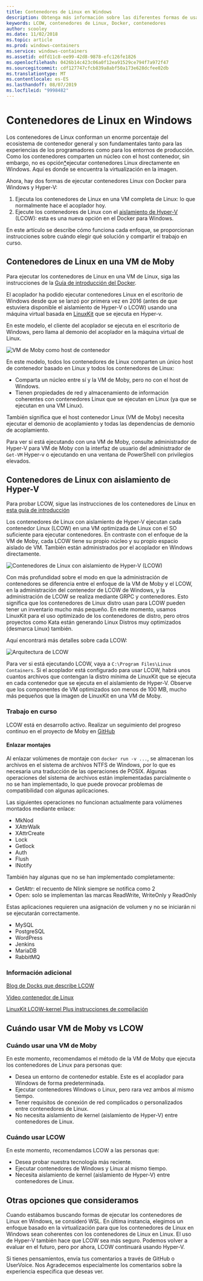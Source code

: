 ```yaml
---
title: Contenedores de Linux en Windows
description: Obtenga más información sobre las diferentes formas de usar Hyper-V para ejecutar los contenedores de Linux en Windows como si estuvieran nativos.
keywords: LCOW, contenedores de Linux, Docker, contenedores
author: scooley
ms.date: 11/02/2018
ms.topic: article
ms.prod: windows-containers
ms.service: windows-containers
ms.assetid: edfd11c8-ee99-42d8-9878-efc126fe1826
ms.openlocfilehash: 0426b14c423c06a0f12ea91529ce794f7a972f47
ms.sourcegitcommit: cdf127747cfcb839a8abf50a173e628dcfee02db
ms.translationtype: MT
ms.contentlocale: es-ES
ms.lasthandoff: 08/07/2019
ms.locfileid: "9998482"
---
```

# <a name="linux-containers-on-windows"></a>Contenedores de Linux en Windows

Los contenedores de Linux conforman un enorme porcentaje del ecosistema de contenedor general y son fundamentales tanto para las experiencias de los programadores como para los entornos de producción.  Como los contenedores comparten un núcleo con el host contenedor, sin embargo, no es opción[*](linux-containers.md#other-options-we-considered)ejecutar contenedores Linux directamente en Windows.  Aquí es donde se encuentra la virtualización en la imagen.

Ahora, hay dos formas de ejecutar contenedores Linux con Docker para Windows y Hyper-V:

1. Ejecuta los contenedores de Linux en una VM completa de Linux: lo que normalmente hace el acoplador hoy.
1. Ejecute los contenedores de Linux con el [aislamiento de Hyper-V](../manage-containers/hyperv-container.md) (LCOW): esta es una nueva opción en el Docker para Windows.

En este artículo se describe cómo funciona cada enfoque, se proporcionan instrucciones sobre cuándo elegir qué solución y compartir el trabajo en curso.

## <a name="linux-containers-in-a-moby-vm"></a>Contenedores de Linux en una VM de Moby

Para ejecutar los contenedores de Linux en una VM de Linux, siga las instrucciones de la [Guía de introducción del Docker](https://docs.docker.com/docker-for-windows/).

El acoplador ha podido ejecutar contenedores Linux en el escritorio de Windows desde que se lanzó por primera vez en 2016 (antes de que estuviera disponible el aislamiento de Hyper-V o LCOW) usando una máquina virtual basada en [LinuxKit](https://github.com/linuxkit/linuxkit) que se ejecuta en Hyper-v.

En este modelo, el cliente del acoplador se ejecuta en el escritorio de Windows, pero llama al demonio del acoplador en la máquina virtual de Linux.

![VM de Moby como host de contenedor](media/MobyVM.png)

En este modelo, todos los contenedores de Linux comparten un único host de contenedor basado en Linux y todos los contenedores de Linux:

* Comparta un núcleo entre sí y la VM de Moby, pero no con el host de Windows.
* Tienen propiedades de red y almacenamiento de información coherentes con contenedores Linux que se ejecutan en Linux (ya que se ejecutan en una VM Linux).

También significa que el host contenedor Linux (VM de Moby) necesita ejecutar el demonio de acoplamiento y todas las dependencias de demonio de acoplamiento.

Para ver si está ejecutando con una VM de Moby, consulte administrador de Hyper-V para VM de Moby con la interfaz de usuario del administrador de `Get-VM` Hyper-v o ejecutando en una ventana de PowerShell con privilegios elevados.

## <a name="linux-containers-with-hyper-v-isolation"></a>Contenedores de Linux con aislamiento de Hyper-V

Para probar LCOW, sigue las instrucciones de los contenedores de Linux en [esta guía de introducción](../quick-start/quick-start-windows-10.md)

Los contenedores de Linux con aislamiento de Hyper-V ejecutan cada contenedor Linux (LCOW) en una VM optimizada de Linux con el SO suficiente para ejecutar contenedores.  En contraste con el enfoque de la VM de Moby, cada LCOW tiene su propio núcleo y su propio espacio aislado de VM.  También están administrados por el acoplador en Windows directamente.

![Contenedores de Linux con aislamiento de Hyper-V (LCOW)](media/lcow-approach.png)

Con más profundidad sobre el modo en que la administración de contenedores se diferencia entre el enfoque de la VM de Moby y el LCOW, en la administración del contenedor de LCOW de Windows, y la administración de LCOW se realiza mediante GRPC y contenedores.  Esto significa que los contenedores de Linux distro usan para LCOW pueden tener un inventario mucho más pequeño.  En este momento, usamos LinuxKit para el uso optimizado de los contenedores de distro, pero otros proyectos como Kata están generando Linux Distros muy optimizados (desmarca Linux) también.

Aquí encontrará más detalles sobre cada LCOW:

![Arquitectura de LCOW](media/lcow.png)

Para ver si está ejecutando LCOW, vaya a `C:\Program Files\Linux Containers`. Si el acoplador está configurado para usar LCOW, habrá unos cuantos archivos que contengan la distro mínima de LinuxKit que se ejecuta en cada contenedor que se ejecuta en el aislamiento de Hyper-V.  Observe que los componentes de VM optimizados son menos de 100 MB, mucho más pequeños que la imagen de LinuxKit en una VM de Moby.

### <a name="work-in-progress"></a>Trabajo en curso

LCOW está en desarrollo activo. Realizar un seguimiento del progreso continuo en el proyecto de Moby en [GitHub](https://github.com/moby/moby/issues/33850)

#### <a name="bind-mounts"></a>Enlazar montajes

Al enlazar volúmenes de montaje con `docker run -v ...`, se almacenan los archivos en el sistema de archivos NTFS de Windows, por lo que es necesaria una traducción de las operaciones de POSIX. Algunas operaciones del sistema de archivos están implementadas parcialmente o no se han implementado, lo que puede provocar problemas de compatibilidad con algunas aplicaciones.

Las siguientes operaciones no funcionan actualmente para volúmenes montados mediante enlace:

* MkNod
* XAttrWalk
* XAttrCreate
* Lock
* Getlock
* Auth
* Flush
* INotify

También hay algunas que no se han implementado completamente:

* GetAttr: el recuento de Nlink siempre se notifica como 2
* Open: solo se implementan las marcas ReadWrite, WriteOnly y ReadOnly

Estas aplicaciones requieren una asignación de volumen y no se iniciarán ni se ejecutarán correctamente.

* MySQL
* PostgreSQL
* WordPress
* Jenkins
* MariaDB
* RabbitMQ

### <a name="extra-information"></a>Información adicional

[Blog de Docks que describe LCOW](https://blog.docker.com/2017/11/docker-for-windows-17-11/)

[Video contenedor de Linux](https://sec.ch9.ms/ch9/1e5a/08ff93f2-987e-4f8d-8036-2570dcac1e5a/LinuxContainer.mp4)

[LinuxKit LCOW-kernel Plus instrucciones de compilación](https://github.com/linuxkit/lcow)

## <a name="when-to-use-moby-vm-vs-lcow"></a>Cuándo usar VM de Moby vs LCOW

### <a name="when-to-use-moby-vm"></a>Cuándo usar una VM de Moby

En este momento, recomendamos el método de la VM de Moby que ejecuta los contenedores de Linux para personas que:

- Desea un entorno de contenedor estable.  Este es el acoplador para Windows de forma predeterminada.
- Ejecutar contenedores Windows o Linux, pero rara vez ambos al mismo tiempo.
- Tener requisitos de conexión de red complicados o personalizados entre contenedores de Linux.
- No necesita aislamiento de kernel (aislamiento de Hyper-V) entre contenedores de Linux.

### <a name="when-to-use-lcow"></a>Cuándo usar LCOW

En este momento, recomendamos LCOW a las personas que:

- Desea probar nuestra tecnología más reciente.
- Ejecutar contenedores de Windows y Linux al mismo tiempo.
- Necesita aislamiento de kernel (aislamiento de Hyper-V) entre contenedores de Linux.

## <a name="other-options-we-considered"></a>Otras opciones que consideramos

Cuando estábamos buscando formas de ejecutar los contenedores de Linux en Windows, se consideró WSL. En última instancia, elegimos un enfoque basado en la virtualización para que los contenedores de Linux en Windows sean coherentes con los contenedores de Linux en Linux. El uso de Hyper-V también hace que LCOW sea más seguro. Podemos volver a evaluar en el futuro, pero por ahora, LCOW continuará usando Hyper-V.

Si tienes pensamientos, envía tus comentarios a través de GitHub o UserVoice.  Nos Agradecemos especialmente los comentarios sobre la experiencia específica que deseas ver.
